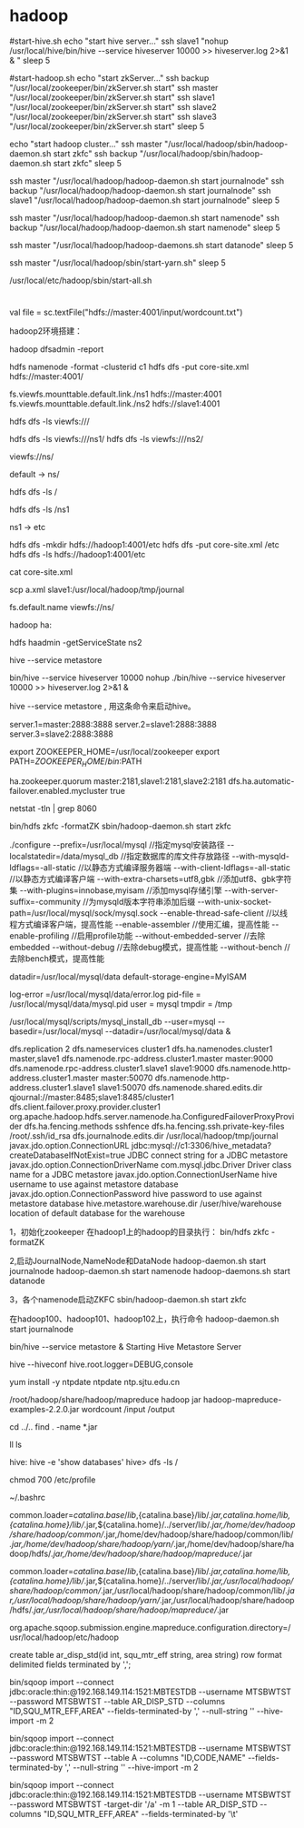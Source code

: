 # hadoop
#start-hive.sh
echo "start hive server..."
ssh slave1 "nohup /usr/local/hive/bin/hive --service hiveserver 10000 >> hiveserver.log 2>&1 & "
sleep 5

#start-hadoop.sh
echo "start zkServer..."
ssh backup  "/usr/local/zookeeper/bin/zkServer.sh start"
ssh master  "/usr/local/zookeeper/bin/zkServer.sh start"
ssh slave1  "/usr/local/zookeeper/bin/zkServer.sh start"
ssh slave2  "/usr/local/zookeeper/bin/zkServer.sh start"
ssh slave3  "/usr/local/zookeeper/bin/zkServer.sh start"
sleep 5

echo "start hadoop cluster..."
ssh master "/usr/local/hadoop/sbin/hadoop-daemon.sh start zkfc"
ssh backup "/usr/local/hadoop/sbin/hadoop-daemon.sh start zkfc"
sleep 5

ssh master "/usr/local/hadoop/hadoop-daemon.sh start journalnode"
ssh backup "/usr/local/hadoop/hadoop-daemon.sh start journalnode"
ssh slave1 "/usr/local/hadoop/hadoop-daemon.sh start journalnode"
sleep 5

ssh master "/usr/local/hadoop/hadoop-daemon.sh  start namenode"
ssh backup "/usr/local/hadoop/hadoop-daemon.sh  start namenode"
sleep 5

ssh master "/usr/local/hadoop/hadoop-daemons.sh  start datanode"
sleep 5

ssh master "/usr/local/hadoop/sbin/start-yarn.sh"
sleep 5

/usr/local/etc/hadoop/sbin/start-all.sh

#







val file = sc.textFile("hdfs://master:4001/input/wordcount.txt")


hadoop2环境搭建：

hadoop dfsadmin -report 


hdfs namenode -format -clusterid c1
hdfs dfs -put core-site.xml hdfs://master:4001/

<property>
    <name>fs.viewfs.mounttable.default.link./ns1</name>
	<value>hdfs://master:4001</value>
</property>
<property>
    <name>fs.viewfs.mounttable.default.link./ns2</name>
	<value>hdfs://slave1:4001</value>
</property>


hdfs dfs -ls viewfs:///

hdfs dfs -ls viewfs:///ns1/
hdfs dfs -ls viewfs:///ns2/

viewfs://ns/

default -> ns/


hdfs dfs -ls /

hdfs dfs -ls /ns1

ns1 -> etc

hdfs dfs -mkdir hdfs://hadoop1:4001/etc
hdfs dfs -put core-site.xml /etc
hdfs dfs -ls hdfs://hadoop1:4001/etc

cat core-site.xml

scp a.xml slave1:/usr/local/hadoop/tmp/journal

<configuration xmlns:xi="http://www.w3.org/2001/XInclude">
    <xi:include href="cmt.xml"/>
	 <property>
	     <name>fs.default.name</name>
		 <value>viewfs://ns/</value>
	 </property>
</configuration>

hadoop ha:


hdfs haadmin -getServiceState ns2

hive --service metastore

bin/hive --service hiveserver 10000
nohup ./bin/hive --service hiveserver 10000 >> hiveserver.log 2>&1 & 


hive --service metastore , 用这条命令来启动hive。

server.1=master:2888:3888
server.2=slave1:2888:3888
server.3=slave2:2888:3888

export ZOOKEEPER_HOME=/usr/local/zookeeper
export PATH=$ZOOKEEPER_HOME/bin:$PATH


  <property>   
      <name>ha.zookeeper.quorum</name>
      <value>master:2181,slave1:2181,slave2:2181</value>
  </property>
  
  <property>   
      <name>dfs.ha.automatic-failover.enabled.mycluster</name>
      <value>true</value>
  </property>
  
 


netstat -tln | grep 8060



bin/hdfs zkfc -formatZK
sbin/hadoop-daemon.sh start zkfc

./configure --prefix=/usr/local/mysql          //指定mysql安装路径
--localstatedir=/data/mysql_db              //指定数据库的库文件存放路径
--with-mysqld-ldflags=-all-static          //以静态方式编译服务器端
--with-client-ldflags=-all-static          //以静态方式编译客户端
--with-extra-charsets=utf8,gbk        //添加utf8、gbk字符集
--with-plugins=innobase,myisam          //添加mysql存储引擎
--with-server-suffix=-community        //为mysqld版本字符串添加后缀
--with-unix-socket-path=/usr/local/mysql/sock/mysql.sock
--enable-thread-safe-client                //以线程方式编译客户端，提高性能
--enable-assembler                            //使用汇编，提高性能
--enable-profiling                                //启用profile功能
--without-embedded-server              //去除embedded
--without-debug                                //去除debug模式，提高性能
--without-bench                                //去除bench模式，提高性能


datadir=/usr/local/mysql/data
default-storage-engine=MyISAM

log-error =/usr/local/mysql/data/error.log
pid-file = /usr/local/mysql/data/mysql.pid
user = mysql
tmpdir = /tmp


/usr/local/mysql/scripts/mysql_install_db --user=mysql --basedir=/usr/local/mysql --datadir=/usr/local/mysql/data &



<configuration>

<property>
<name>dfs.replication</name>
<value>2</value>
</property>

<property>
<name>dfs.nameservices</name>
<value>cluster1</value>
</property>

<property>
<name>dfs.ha.namenodes.cluster1</name>
<value>master,slave1</value>
</property>

<property>
<name>dfs.namenode.rpc-address.cluster1.master</name>
<value>master:9000</value>
</property>

<property>
<name>dfs.namenode.rpc-address.cluster1.slave1</name>
<value>slave1:9000</value>
</property>

<property>
<name>dfs.namenode.http-address.cluster1.master</name>
<value>master:50070</value>
</property>

<property>
<name>dfs.namenode.http-address.cluster1.slave1</name>
<value>slave1:50070</value>
</property>

<property>
<name>dfs.namenode.shared.edits.dir</name>
<value>qjournal://master:8485;slave1:8485/cluster1</value>
</property>

<property>
<name>dfs.client.failover.proxy.provider.cluster1</name>
<value>org.apache.hadoop.hdfs.server.namenode.ha.ConfiguredFailoverProxyProvider</value>
</property>

<property>
<name>dfs.ha.fencing.methods</name>
<value>sshfence</value>
</property>

<property>
<name>dfs.ha.fencing.ssh.private-key-files</name>
<value>/root/.ssh/id_rsa</value>
</property>

<property>
<name>dfs.journalnode.edits.dir</name>
<value>/usr/local/hadoop/tmp/journal</value>
</property>

</configuration>




<property>
<name>javax.jdo.option.ConnectionURL</name>
<value>jdbc:mysql://c1:3306/hive_metadata?createDatabaseIfNotExist=true</value>
<description>JDBC connect string for a JDBC metastore</description>
</property>

<property>
<name>javax.jdo.option.ConnectionDriverName</name>
<value>com.mysql.jdbc.Driver</value>
<description>Driver class name for a JDBC metastore</description>
</property>

<property>
<name>javax.jdo.option.ConnectionUserName</name>
<value>hive</value>
<description>username to use against metastore database</description>
</property>

<property>
<name>javax.jdo.option.ConnectionPassword</name>
<value>hive</value>
<description>password to use against metastore database</description>
</property>

<property>
<name>hive.metastore.warehouse.dir</name>
<value>/user/hive/warehouse</value>
<description>location of default database for the warehouse</description>
</property>


1，初始化zookeeper
在hadoop1上的hadoop的目录执行：
bin/hdfs zkfc -formatZK

2,启动JournalNode,NameNode和DataNode
hadoop-daemon.sh  start  journalnode
 hadoop-daemon.sh  start namenode
hadoop-daemons.sh  start datanode 
 
3，各个namenode启动ZKFC
sbin/hadoop-daemon.sh start zkfc


在hadoop100、hadoop101、hadoop102上，执行命令 hadoop-daemon.sh  start  journalnode



bin/hive --service metastore & Starting Hive Metastore Server


hive --hiveconf  hive.root.logger=DEBUG,console

yum install -y ntpdate
ntpdate ntp.sjtu.edu.cn

/root/hadoop/share/hadoop/mapreduce
hadoop jar hadoop-mapreduce-examples-2.2.0.jar wordcount /input /output

cd ../..
find . -name *.jar

ll ls

hive:
hive -e 'show databases'
hive>  dfs -ls /


chmod 700 /etc/profile

~/.bashrc



common.loader=${catalina.base}/lib,${catalina.base}/lib/*.jar,${catalina.home}/lib,${catalina.home}/lib/*.jar,${catalina.home}/../server/lib/*.jar,/home/dev/hadoop/share/hadoop/common/*.jar,/home/dev/hadoop/share/hadoop/common/lib/*.jar,/home/dev/hadoop/share/hadoop/yarn/*.jar,/home/dev/hadoop/share/hadoop/hdfs/*.jar,/home/dev/hadoop/share/hadoop/mapreduce/*.jar


common.loader=${catalina.base}/lib,${catalina.base}/lib/*.jar,${catalina.home}/lib,${catalina.home}/lib/*.jar,${catalina.home}/../server/lib/*.jar,/usr/local/hadoop/share/hadoop/common/*.jar,/usr/local/hadoop/share/hadoop/common/lib/*.jar,/usr/local/hadoop/share/hadoop/yarn/*.jar,/usr/local/hadoop/share/hadoop/hdfs/*.jar,/usr/local/hadoop/share/hadoop/mapreduce/*.jar

org.apache.sqoop.submission.engine.mapreduce.configuration.directory=/usr/local/hadoop/etc/hadoop


create table ar_disp_std(id int, squ_mtr_eff string, area string) row format delimited fields terminated by ',';

bin/sqoop import --connect jdbc:oracle:thin:@192.168.149.114:1521:MBTESTDB --username MTSBWTST --password MTSBWTST --table AR_DISP_STD --columns "ID,SQU_MTR_EFF,AREA" --fields-terminated-by ',' --null-string '' --hive-import -m 2

bin/sqoop import --connect jdbc:oracle:thin:@192.168.149.114:1521:MBTESTDB --username MTSBWTST --password MTSBWTST --table A --columns "ID,CODE,NAME" --fields-terminated-by ','  --null-string '' --hive-import -m 2

bin/sqoop import --connect jdbc:oracle:thin:@192.168.149.114:1521:MBTESTDB --username MTSBWTST --password MTSBWTST -target-dir '/a' -m 1 --table AR_DISP_STD --columns "ID,SQU_MTR_EFF,AREA" --fields-terminated-by '\t'










